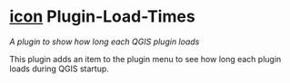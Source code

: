 # [icon](https://github.com/mstuyts/Plugin-Load-Times/blob/master/icon.png?raw=true) Plugin-Load-Times
*A plugin to show how long each QGIS plugin loads*

This plugin adds an item to the plugin menu to see how long each plugin loads during QGIS startup.
